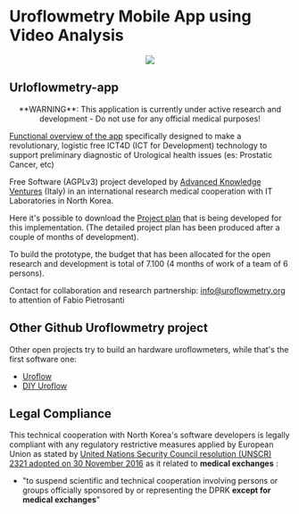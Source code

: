 # Uroflowmetry Mobile App using Video Analysis

<p align="center">
  <img src="https://avatars2.githubusercontent.com/u/56993865">
</p>

## Urloflowmetry-app

<p align="center">
**WARNING**: 
  This application is currently under active research and development 
  - 
  Do not use for any official medical purposes!
</p>


[Functional overview of the app](https://docs.google.com/presentation/d/1SuvmlXOPugkAQJiNvBRmmNra03o4eOqbB7jLbiSqh0M/edit?usp=sharing) specifically designed to make a revolutionary, logistic free ICT4D (ICT for Development) technology to support preliminary diagnostic of Urological health issues (es: Prostatic Cancer, etc)

Free Software (AGPLv3) project developed by [Advanced Knowledge Ventures](http://www.akventures.eu) (Italy) in an international research medical cooperation with IT Laboratories in North Korea.

Here it's possible to download the [Project plan](https://drive.google.com/file/d/1F5VELdtADGFrx5XEjiSiXiP60jQUQty5/view?usp=sharing) that is being developed for this implementation. (The detailed project plan has been produced after a couple of months of development).

To build the prototype, the budget that has been allocated for the open research and development is total of 7.100 (4 months of work of a team of 6 persons).

Contact for collaboration and research partnership: info@uroflowmetry.org to attention of Fabio Pietrosanti

## Other Github Uroflowmetry project
Other open projects try to build an hardware uroflowmeters, while that's the first software one:
* [Uroflow](https://github.com/bgarberman/Uroflow)
* [DIY Uroflow](https://github.com/rokrodic/uroflow)

## Legal Compliance

This technical cooperation with North Korea's software developers is legally compliant with any regulatory restrictive measures applied by European Union as stated by [United Nations Security Council resolution (UNSCR) 2321 adopted on 30 November 2016](https://www.consilium.europa.eu/en/press/press-releases/2017/02/27/north-korea-sanctions/) as it related to **medical exchanges** :

* "to suspend scientific and technical cooperation involving persons or groups officially sponsored by or representing the DPRK **except for medical exchanges**"
